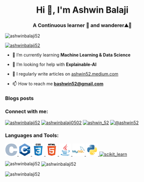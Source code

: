 <h1 align="center">Hi 👋, I'm Ashwin Balaji</h1>
<h3 align="center">A Continuous learner 🤔 and wanderer⛰️🌊</h3>

<p align="left"> <img src="https://komarev.com/ghpvc/?username=ashwinbalaji52&label=Profile%20views&color=0e75b6&style=flat" alt="ashwinbalaji52" /> </p>

<p align="left"> <a href="https://github.com/ryo-ma/github-profile-trophy"><img src="https://github-profile-trophy.vercel.app/?username=ashwinbalaji52" alt="ashwinbalaji52" /></a> </p>

- 🌱 I’m currently learning **Machine Learning & Data Science**

- 🤝 I’m looking for help with **Explainable-AI**

- 📝 I regularly write articles on [ashwin52.medium.com](ashwin52.medium.com)

- 📫 How to reach me **bashwin52@gmail.com**

### Blogs posts
<!-- BLOG-POST-LIST:START -->
<!-- BLOG-POST-LIST:END -->

<h3 align="left">Connect with me:</h3>
<p align="left">
<a href="https://linkedin.com/in/ashwinbalaji52" target="blank"><img align="center" src="https://cdn.jsdelivr.net/npm/simple-icons@3.0.1/icons/linkedin.svg" alt="ashwinbalaji52" height="30" width="40" /></a>
<a href="https://fb.com/ashwinbalaji0502" target="blank"><img align="center" src="https://cdn.jsdelivr.net/npm/simple-icons@3.0.1/icons/facebook.svg" alt="ashwinbalaji0502" height="30" width="40" /></a>
<a href="https://instagram.com/ashwin_52" target="blank"><img align="center" src="https://cdn.jsdelivr.net/npm/simple-icons@3.0.1/icons/instagram.svg" alt="ashwin_52" height="30" width="40" /></a>
<a href="https://medium.com/@ashwin52" target="blank"><img align="center" src="https://cdn.jsdelivr.net/npm/simple-icons@3.0.1/icons/medium.svg" alt="@ashwin52" height="30" width="40" /></a>
</p>

<h3 align="left">Languages and Tools:</h3>
<p align="left"> <a href="https://www.cprogramming.com/" target="_blank"> <img src="https://raw.githubusercontent.com/devicons/devicon/master/icons/c/c-original.svg" alt="c" width="40" height="40"/> </a> <a href="https://www.w3schools.com/cpp/" target="_blank"> <img src="https://raw.githubusercontent.com/devicons/devicon/master/icons/cplusplus/cplusplus-original.svg" alt="cplusplus" width="40" height="40"/> </a> <a href="https://www.w3schools.com/css/" target="_blank"> <img src="https://raw.githubusercontent.com/devicons/devicon/master/icons/css3/css3-original-wordmark.svg" alt="css3" width="40" height="40"/> </a> <a href="https://www.w3.org/html/" target="_blank"> <img src="https://raw.githubusercontent.com/devicons/devicon/master/icons/html5/html5-original-wordmark.svg" alt="html5" width="40" height="40"/> </a> <a href="https://www.java.com" target="_blank"> <img src="https://raw.githubusercontent.com/devicons/devicon/master/icons/java/java-original.svg" alt="java" width="40" height="40"/> </a> <a href="https://www.mysql.com/" target="_blank"> <img src="https://raw.githubusercontent.com/devicons/devicon/master/icons/mysql/mysql-original-wordmark.svg" alt="mysql" width="40" height="40"/> </a> <a href="https://www.python.org" target="_blank"> <img src="https://raw.githubusercontent.com/devicons/devicon/master/icons/python/python-original.svg" alt="python" width="40" height="40"/> </a> <a href="https://scikit-learn.org/" target="_blank"> <img src="https://upload.wikimedia.org/wikipedia/commons/0/05/Scikit_learn_logo_small.svg" alt="scikit_learn" width="40" height="40"/> </a> </p>

<p><img align="left" src="https://github-readme-stats.vercel.app/api/top-langs?username=ashwinbalaji52&show_icons=true&locale=en&layout=compact" alt="ashwinbalaji52" /></p>

<p>&nbsp;<img align="center" src="https://github-readme-stats.vercel.app/api?username=ashwinbalaji52&show_icons=true&locale=en" alt="ashwinbalaji52" /></p>

<p><img align="center" src="https://github-readme-streak-stats.herokuapp.com/?user=ashwinbalaji52&" alt="ashwinbalaji52" /></p>
